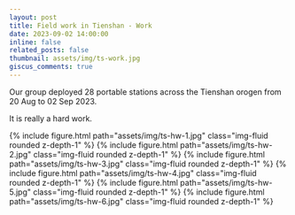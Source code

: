 ```yaml
---
layout: post
title: Field work in Tienshan - Work
date: 2023-09-02 14:00:00
inline: false
related_posts: false
thumbnail: assets/img/ts-work.jpg
giscus_comments: true
---
```


Our group deployed 28 portable stations across the Tienshan orogen from 20 Aug to 02 Sep 2023.

It is really a hard work.

<div class="row">
    <div class="col-sm mt-3 mt-md-0">
        {% include figure.html path="assets/img/ts-hw-1.jpg" class="img-fluid rounded z-depth-1" %}
       	{% include figure.html path="assets/img/ts-hw-2.jpg" class="img-fluid rounded z-depth-1" %}
       	{% include figure.html path="assets/img/ts-hw-3.jpg" class="img-fluid rounded z-depth-1" %}
       	{% include figure.html path="assets/img/ts-hw-4.jpg" class="img-fluid rounded z-depth-1" %}
       	{% include figure.html path="assets/img/ts-hw-5.jpg" class="img-fluid rounded z-depth-1" %}
       	{% include figure.html path="assets/img/ts-hw-6.jpg" class="img-fluid rounded z-depth-1" %}
    </div>
